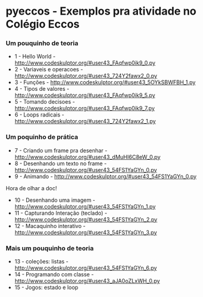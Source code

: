 # pyeccos - Exemplos pra atividade no Colégio Eccos

### Um pouquinho de teoria

* 1 - Hello World - http://www.codeskulptor.org/#user43_FAqfwp0ik9_0.py
* 2 - Variaveis e operacoes - http://www.codeskulptor.org/#user43_724Y2fawx2_0.py
* 3 - Funções - http://www.codeskulptor.org/#user43_5OYkSBWFBH_1.py
* 4 - Tipos de valores - http://www.codeskulptor.org/#user43_FAqfwp0ik9_5.py
* 5 - Tomando decisoes - http://www.codeskulptor.org/#user43_FAqfwp0ik9_7.py
* 6 - Loops radicais - http://www.codeskulptor.org/#user43_724Y2fawx2_1.py

### Um poquinho de prática

* 7 - Criando um frame pra desenhar - http://www.codeskulptor.org/#user43_dMuHI6C8eW_0.py
* 8 - Desenhando um texto no frame - http://www.codeskulptor.org/#user43_54FS1YaGYn_0.py
* 9 - Animando - http://www.codeskulptor.org/#user43_54FS1YaGYn_0.py

Hora de olhar a doc!

* 10 - Desenhando uma imagem - http://www.codeskulptor.org/#user43_54FS1YaGYn_1.py
* 11 - Capturando Interação (teclado) - http://www.codeskulptor.org/#user43_54FS1YaGYn_2.py
* 12 - Macaquinho interativo - http://www.codeskulptor.org/#user43_54FS1YaGYn_3.py

### Mais um pouquinho de teoria

* 13 - coleções: listas - http://www.codeskulptor.org/#user43_54FS1YaGYn_6.py
* 14 - Programando com classe - http://www.codeskulptor.org/#user43_aJA0oZLxWH_0.py
* 15 - Jogos: estado e loop
